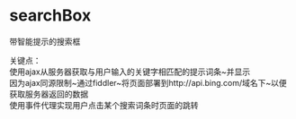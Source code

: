 # searchBox
带智能提示的搜索框

关键点：<br>
使用ajax从服务器获取与用户输入的关键字相匹配的提示词条~并显示<br>
因为ajax同源限制~通过fiddler~将页面部署到http://api.bing.com/域名下~以便获取服务器返回的数据<br>
使用事件代理实现用户点击某个搜索词条时页面的跳转
